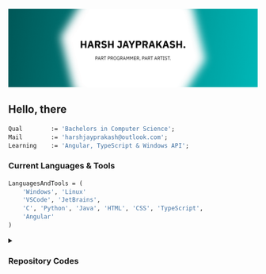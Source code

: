 ![Profile Banner](./resources/profile-banner.png)

## Hello, there

```pas
Qual        := 'Bachelors in Computer Science';
Mail        := 'harshjayprakash@outlook.com';
Learning    := 'Angular, TypeScript & Windows API';
```

### Current Languages & Tools

```pas
LanguagesAndTools = (
    'Windows', 'Linux'
    'VSCode', 'JetBrains',
    'C', 'Python', 'Java', 'HTML', 'CSS', 'TypeScript',
    'Angular'
)
```

<details>
    <summary><h3>Repository Codes</h3></summary>
</details>